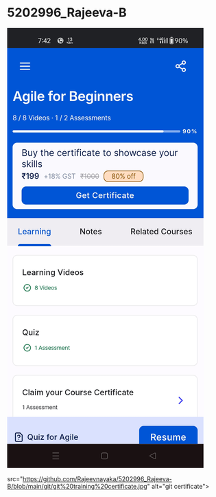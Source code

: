 # 5202996_Rajeeva-B
<img src="https://github.com/Rajeevnayaka/5202996_Rajeeva-B/blob/main/SDLC/agile%20certificate.jpg" alt="agile certificate">

src="https://github.com/Rajeevnayaka/5202996_Rajeeva-B/blob/main/git/git%20training%20certificate.jpg" alt="git certificate">